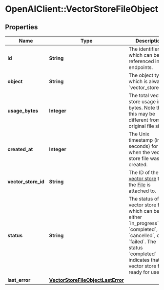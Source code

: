 # OpenAIClient::VectorStoreFileObject

## Properties
Name | Type | Description | Notes
------------ | ------------- | ------------- | -------------
**id** | **String** | The identifier, which can be referenced in API endpoints. | 
**object** | **String** | The object type, which is always &#x60;vector_store.file&#x60;. | 
**usage_bytes** | **Integer** | The total vector store usage in bytes. Note that this may be different from the original file size. | 
**created_at** | **Integer** | The Unix timestamp (in seconds) for when the vector store file was created. | 
**vector_store_id** | **String** | The ID of the [vector store](/docs/api-reference/vector-stores/object) that the [File](/docs/api-reference/files) is attached to. | 
**status** | **String** | The status of the vector store file, which can be either &#x60;in_progress&#x60;, &#x60;completed&#x60;, &#x60;cancelled&#x60;, or &#x60;failed&#x60;. The status &#x60;completed&#x60; indicates that the vector store file is ready for use. | 
**last_error** | [**VectorStoreFileObjectLastError**](VectorStoreFileObjectLastError.md) |  | 

